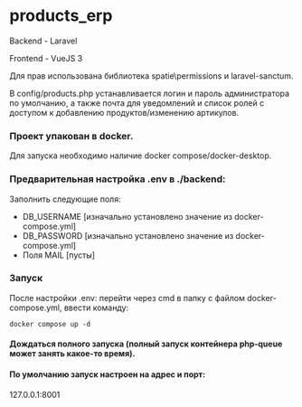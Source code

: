 # products_erp
Backend - Laravel

Frontend - VueJS 3

Для прав использована библиотека spatie\permissions и laravel-sanctum. 

В config/products.php устанавливается логин и пароль администратора по умолчанию, а также почта для уведомлений и список ролей с доступом к добавлению продуктов/изменению артикулов.

### Проект упакован в docker.
Для запуска необходимо наличие docker compose/docker-desktop.

### Предварительная настройка .env в ./backend:
Заполнить следующие поля:
* DB_USERNAME [изначально установлено значение из docker-compose.yml]
* DB_PASSWORD [изначально установлено значение из docker-compose.yml]
* Поля MAIL [пусты]

### Запуск
После настройки .env: перейти через cmd в папку с файлом docker-compose.yml, ввести команду:
```
docker compose up -d
```
#### Дождаться полного запуска (полный запуск контейнера php-queue может занять какое-то время).
#### По умолчанию запуск настроен на адрес и порт:
127.0.0.1:8001
